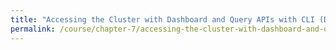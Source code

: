 ```yaml
---
title: "Accessing the Cluster with Dashboard and Query APIs with CLI (Demo)"
permalink: /course/chapter-7/accessing-the-cluster-with-dashboard-and-query-apis-with-cli-demo
---
```

